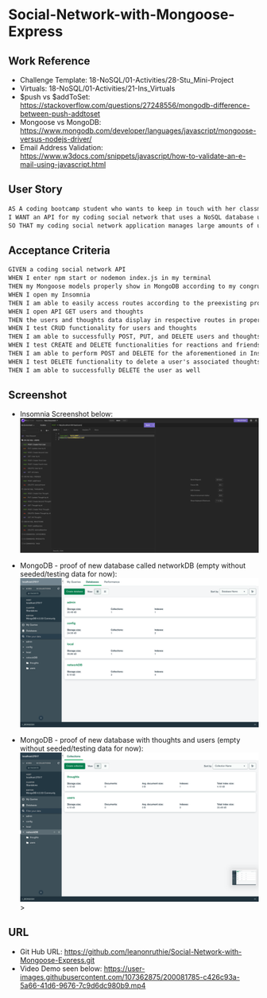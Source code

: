 # Social-Network-with-Mongoose-Express

## Work Reference

* Challenge Template: 18-NoSQL/01-Activities/28-Stu_Mini-Project
* Virtuals: 18-NoSQL/01-Activities/21-Ins_Virtuals
* $push vs $addToSet: https://stackoverflow.com/questions/27248556/mongodb-difference-between-push-addtoset
* Mongoose vs MongoDB: https://www.mongodb.com/developer/languages/javascript/mongoose-versus-nodejs-driver/
* Email Address Validation: https://www.w3docs.com/snippets/javascript/how-to-validate-an-e-mail-using-javascript.html

## User Story

```md
AS A coding bootcamp student who wants to keep in touch with her classmates
I WANT an API for my coding social network that uses a NoSQL database utilizing Mongoose/MongoDB than mySQL/Sequelize
SO THAT my coding social network application manages large amounts of unstructured data utilizing Express
```
## Acceptance Criteria

```md
GIVEN a coding social network API
WHEN I enter npm start or nodemon index.js in my terminal
THEN my Mongoose models properly show in MongoDB according to my congruent setup in my server
WHEN I open my Insomnia
THEN I am able to easily access routes according to the preexisting proper folder structure set up in Insomnia resembling the mockup
WHEN I open API GET users and thoughts 
THEN the users and thoughts data display in respective routes in proper JSON format
WHEN I test CRUD functionality for users and thoughts
THEN I am able to successfully POST, PUT, and DELETE users and thoughts in Insomnia
WHEN I test CREATE and DELETE functionalities for reactions and friends
THEN I am able to perform POST and DELETE for the aforementioned in Insomnia as well
WHEN I test DELETE functionality to delete a user's associated thoughts 
THEN I am able to successfully DELETE the user as well 
```

## Screenshot

* Insomnia Screenshot below:
  <img src="./Assets/Screenshots/Insomnia.png">
  
* MongoDB - proof of new database called networkDB (empty without seeded/testing data for now):
  <img src="./Assets/Screenshots/mongoDB.png">

* MongoDB - proof of new database with thoughts and users (empty without seeded/testing data for now):
  <img src="./Assets/Screenshots/mongoDBCollections.png">>

## URL

* Git Hub URL: https://github.com/leanonruthie/Social-Network-with-Mongoose-Express.git
* Video Demo seen below:
  https://user-images.githubusercontent.com/107362875/200081785-c426c93a-5a66-41d6-9676-7c9d6dc980b9.mp4

